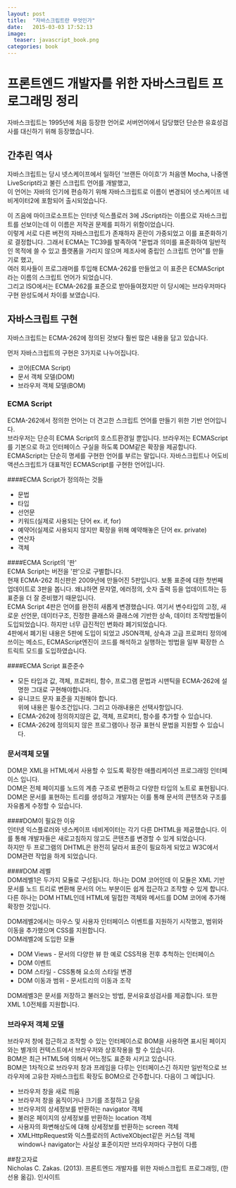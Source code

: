 ```yaml
---
layout: post
title:  "자바스크립트란 무엇인가"
date:   2015-03-03 17:52:13
image: 
  teaser: javascript_book.png
categories: book
--- 
```


# 프론트엔드 개발자를 위한 자바스크립트 프로그래밍 정리

 자바스크립트는 1995년에 처음 등장한 언어로 서버언어에서 담당했던 단순한 유효성검사를 대신하기 위해 등장했습니다.  

## 간추린 역사

 자바스크립트는 당시 넷스케이프에서 일하던 '브랜든 아이흐'가 처음엔 Mocha, 나중엔 LiveScript라고 불린 스크립트 언어를 개발했고,  
이 언어는 자바의 인기에 편승하기 위해 자바스크립트로 이름이 변경되어 넷스케이프 네비게이터2에 포함되어 출시되었습니다. 
  
 이 즈음에 마이크로소프트는 인터넷 익스플로러 3에 JScript라는 이름으로 자바스크립트를 선보이는데 이 이름은 저작권 문제를 피하기 위함이었습니다.  
이렇게 서로 다른 버전의 자바스크립트가 존재하자 혼란이 가중되었고 이를 표준화하기로 결정합니다. 
그래서 ECMA는 TC39를 발족하여 "문법과 의미를 표준화하여 일반적인 목적에 쓸 수 있고 플랫폼을 가리지 않으며 제조사에 중립인 스크립트 언어"를 만들기로 했고,  
여러 회사들이 프로그래머를 투입해 ECMA-262를 만들었고 이 표준은 ECMAScript라는 이름의 스크립트 언어가 되었습니다.  
그리고 ISO에서는 ECMA-262를 표준으로 받아들여졌지만 이 당시에는 브라우저마다 구현 완성도에서 차이를 보였습니다.  
  
## 자바스크립트 구현  
  
자바스크립트는 ECMA-262에 정의된 것보다 훨씬 많은 내용을 담고 있습니다.  
  
먼저 자바스크립트의 구현은 3가지로 나누어집니다.
- 코어(ECMA Script)  
- 문서 객체 모델(DOM)  
- 브라우저 객체 모델(BOM)  
  
### ECMA Script
  
 ECMA-262에서 정의한 언어는 더 견고한 스크립트 언어를 만들기 위한 기반 언어입니다.  
 브라우저는 단순히 ECMA Script의 호스트환경일 뿐입니다. 브라우저는 ECMAScript를 기본으로 하고 인터페이스 구실을 하도록 DOM같은 확장을 제공합니다.  
 ECMAScript는 단순히 명세를 구현한 언어를 부르는 말입니다. 자바스크립트나 어도비 액션스크립트가 대표적인 ECMAScript를 구현한 언어입니다.

####ECMA Script가 정의하는 것들
- 문법  
- 타입  
- 선언문  
- 키워드(실제로 사용되는 단어 ex. if, for)  
- 예약어(실제로 사용되지 않지만 확장을 위해 예약해놓은 단어 ex. private)  
- 연산자  
- 객체  
  
####ECMA Script의 '판'  
ECMA Script는 버전을 '판'으로 구별합니다.  
현재 ECMA-262 최신판은 2009년에 만들어진 5판입니다.
보통 표준에 대한 첫번째 업데이트로 3판을 봅니다. 왜냐하면 문자열, 에러정의, 숫자 출력 등을 업데이트하는 등 표준을 더 잘 준비했기 때문입니다.  
ECMA Script 4판은 언어를 완전히 새롭게 변경했습니다. 여기서 변수타입의 고정, 새로운 선언문, 데이터구조, 진정한 클래스와 클래스에 기반한 상속, 데이터 조작방법들이 도입되었습니다. 하지만 너무 급진적인 변화라 폐기되었습니다.  
4판에서 폐기된 내용은 5판에 도입이 되었고 JSON객체, 상속과 고급 프로퍼티 정의에 쓰이는 메소드, ECMAScript엔진이 코드를 해석하고 실행하는 방법을 일부 확장한 스트릭트 모드를 도입하였습니다.  
  
####ECMA Script 표준준수  
- 모든 타입과 값, 객체, 프로퍼티, 함수, 프로그램 문법과 시맨틱을 ECMA-262에 설명한 그대로 구현해야합니다.  
- 유니코드 문자 표준을 지원해야 합니다.  
위에 내용은 필수조건입니다. 그리고 아래내용은 선택사항입니다.  
- ECMA-262에 정의하지않은 값, 객체, 프로퍼티, 함수를 추가할 수 있습니다.
- ECMA-262에 정의되지 않은 프로그램이나 정규 표현식 문법을 지원할 수 있습니다.  

### 문서객체 모델  
DOM은 XML을 HTML에서 사용할 수 있도록 확장한 애플리케이션 프로그래밍 인터페이스 입니다.  
DOM은 전체 페이지를 노드의 계층 구조로 변환하고 다양한 타입의 노트로 표현됩니다.  
DOM은 문서를 표현하는 트리를 생성하고 개발자는 이를 통해 문서의 콘텐츠와 구조를 자유롭게 수정할 수 있습니다.  
  
####DOM이 필요한 이유  
인터넷 익스플로러와 넷스케이프 네비게이터는 각기 다른 DHTML을 제공했습니다. 이를 통해 개발자들은 새로고침하지 않고도 콘텐츠를 변경할 수 있게 되었습니다.  
하지만 두 프로그램의 DHTML은 완전히 달라서 표준이 필요하게 되었고 W3C에서 DOM관련 작업을 하게 되었습니다.
  
####DOM 레벨  
DOM레벨1은 두가지 모듈로 구성됩니다. 하나는 DOM 코어인데 이 모듈은 XML 기반문서를 노드 트리로 변환해 문서의 어느 부분이든 쉽게 접근하고 조작할 수 있게 합니다.  
다른 하나는 DOM HTML인데 HTML에 밀접한 객체와 메서드를 DOM 코어에 추가해 확장한 것입니다.  

DOM레벨2에서는 마우스 및 사용자 인터페이스 이벤트를 지원하기 시작했고, 범위와 이동을 추가했으며 CSS를 지원합니다.  
DOM레벨2에 도입한 모듈  
- DOM Views - 문서의 다양한 뷰 한 예로 CSS적용 전후 추척하는 인터페이스  
- DOM 이벤트  
- DOM 스타일 - CSS통해 요소의 스타일 변경  
- DOM 이동과 범위 - 문서트리의 이동과 조작  
  
DOM레벨3은 문서를 저장하고 불러오는 방법, 문서유효성검사를 제공합니다. 또한 XML 1.0전체를 지원합니다.  
  
### 브라우저 객체 모델  
브라우저 창에 접근하고 조작할 수 있는 인터페이스로 BOM을 사용하면 표시된 페이지와는 별개의 컨텍스트에서 브라우저와 상호작용을 할 수 있습니다.  
BOM은 최근 HTML5에 의해서 어느정도 표준화 시키고 있습니다.  
BOM은 1차적으로 브라우저 창과 프레임을 다루는 인터페이스긴 하지만 일반적으로 브라우저에 고유한 자바스크립트 확장도 BOM으로 간주합니다. 다음이 그 예입니다.  
- 브라우저 창을 새로 띄움  
- 브라우저 창을 움직이거나 크기를 조절하고 닫음  
- 브라우저의 상세정보를 반환하는 navigator 객체  
- 불러온 페이지의 상세정보를 반환하는 location 객체  
- 사용자의 화변해상도에 대해 상세정보를 반환하는 screen 객체  
- XMLHttpRequest와 익스플로러의 ActiveXObject같은 커스텀 객체  
window나 navigator는 사실상 표준이지만 브라우저마다 구현이 다름  
  
##참고자료  
Nicholas C. Zakas. (2013). 프론트엔드 개발자를 위한 자바스크립트 프로그래밍, (한선용 옮김). 인사이트
